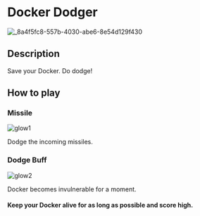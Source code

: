 # Docker Dodger

![_8a4f5fc8-557b-4030-abe6-8e54d129f430](https://github.com/Nhahan/docker-dodger/assets/81916648/29f06a3f-6f0d-497e-b822-f860655864d2)

## Description

Save your Docker. Do dodge!

## How to play

### Missile

![glow1](https://github.com/Nhahan/docker-dodger/assets/81916648/b02afbe9-531d-4a3e-80a9-d8aa8752aebf)

Dodge the incoming missiles.

### Dodge Buff

![glow2](https://github.com/Nhahan/docker-dodger/assets/81916648/0fa3034e-c705-4a6f-bf58-f669cb5f517d)

Docker becomes invulnerable for a moment.

#### Keep your Docker alive for as long as possible and score high.
